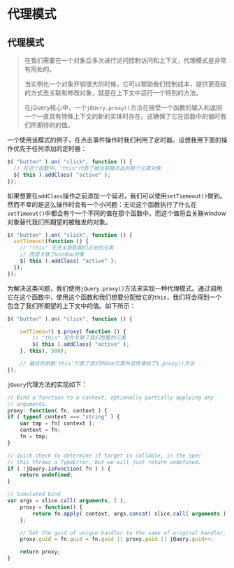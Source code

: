 # 代理模式

## 代理模式

> 在我们需要在一个对象后多次进行访问控制访问和上下文，代理模式是非常有用处的。
>
> 当实例化一个对象开销很大的时候，它可以帮助我们控制成本，提供更高级的方式去关联和修改对象，就是在上下文中运行一个特别的方法。
>
> 在jQuery核心中，一个`jQUery.proxy()`方法在接受一个函数的输入和返回一个一直具有特殊上下文的新的实体时存在。这确保了它在函数中的值时我们所期待的的值。

一个使用该模式的例子，在点击事件操作时我们利用了定时器。设想我用下面的操作优先于任何添加的定时器：

```js
$( "button" ).on( "click", function () {
  // 在这个函数中，'this'代表了被当前被点击的那个元素对象
  $( this ).addClass( "active" );
});
```

如果想要在`addClass`操作之前添加一个延迟，我们可以使用`setTiemeout()`做到。然而不幸的是这么操作时会有一个小问题：无论这个函数执行了什么在`setTimeout()`中都会有个一个不同的值在那个函数中。而这个值将会关联window对象替代我们所期望的被触发的对象。

```js
$( "button" ).on( "click", function () {
  setTimeout(function () {
    // "this" 无法关联到我们点击的元素
    // 而是关联了window对象
    $( this ).addClass( "active" );
  });
});
```

为解决这类问题，我们使用`jQuery.proxy()`方法来实现一种代理模式。通过调用它在这个函数中，使用这个函数和我们想要分配给它的`this`，我们将会得到一个包含了我们所期望的上下文中的值。如下所示：

```js
$( "button" ).on( "click", function () {

    setTimeout( $.proxy( function () {
        // "this" 现在关联了我们想要的元素
        $( this ).addClass( "active" ); 
    }, this), 500);

    // 最后的参数'this'代表了我们的dom元素并且传递给了$.proxy()方法
});
```

`jQuery`代理方法的实现如下：

```js
// Bind a function to a context, optionally partially applying any
// arguments.
proxy: function( fn, context ) {
if ( typeof context === "string" ) {
    var tmp = fn[ context ];
    context = fn;
    fn = tmp;
}

// Quick check to determine if target is callable, in the spec
// this throws a TypeError, but we will just return undefined.
if ( !jQuery.isFunction( fn ) ) {
    return undefined;
}

// Simulated bind
var args = slice.call( arguments, 2 ),
    proxy = function() {
        return fn.apply( context, args.concat( slice.call( arguments ) ) );
    };

    // Set the guid of unique handler to the same of original handler, so it can be removed
    proxy.guid = fn.guid = fn.guid || proxy.guid || jQuery.guid++;

    return proxy;
}
```